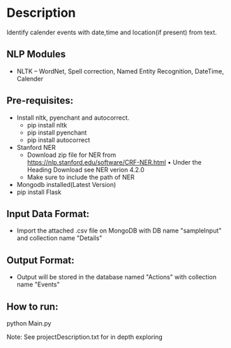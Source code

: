 # **Description** #
Identify calender events with date,time and location(if present) from text.

 ## **NLP Modules** ##
* NLTK – WordNet, Spell correction, Named Entity Recognition, DateTime, Calender 

Pre-requisites:
-------------------
- Install nltk, pyenchant and autocorrect.
    - pip install nltk
    - pip install pyenchant
    - pip install autocorrect
- Stanford NER
    - Download zip file for NER from https://nlp.stanford.edu/software/CRF-NER.html
        • Under the Heading Download see NER verion 4.2.0
    - Make sure to include the path of NER
- Mongodb installed(Latest Version)
- pip install Flask 

Input Data Format:
-------------------------
- Import the attached .csv file on MongoDB with DB name "sampleInput" and collection name "Details"

Output Format:
-------------------------
- Output will be stored in the database named "Actions" with collection name "Events"

How to run:
---------------
python Main.py

Note: See projectDescription.txt for in depth exploring
